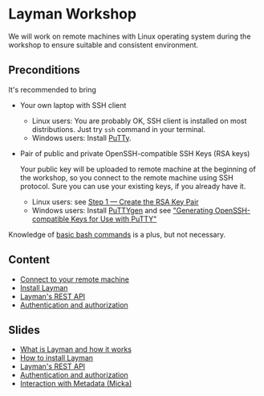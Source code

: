 # Layman Workshop

We will work on remote machines with Linux operating system during the workshop to ensure suitable and consistent environment.

## Preconditions
It's recommended to bring
- Your own laptop with SSH client
   - Linux users: You are probably OK, SSH client is installed on most distributions. Just try `ssh` command in your terminal.
   - Windows users: Install [PuTTy](https://www.putty.org/).

- Pair of public and private OpenSSH-compatible SSH Keys (RSA keys)

   Your public key will be uploaded to remote machine at the beginning of the workshop, so you connect to the remote machine using SSH protocol. Sure you can use your existing keys, if you already have it.

   - Linux users: see [Step 1 — Create the RSA Key Pair](https://www.digitalocean.com/community/tutorials/how-to-set-up-ssh-keys-on-ubuntu-1804#step-1-—-create-the-rsa-key-pair)
   - Windows users: Install [PuTTYgen](https://www.putty.org/) and see ["Generating OpenSSH-compatible Keys for Use with PuTTY"](https://www.digitalocean.com/community/tutorials/how-to-create-ssh-keys-with-putty-to-connect-to-a-vps#generating-openssh-compatible-keys-for-use-with-putty)

Knowledge of [basic bash commands](http://cheatsheetworld.com/programming/unix-linux-cheat-sheet/) is a plus, but not necessary.

## Content
- [Connect to your remote machine](01-connect.md)
- [Install Layman](02-install.md)
- [Layman's REST API](03-rest-api.md)
- [Authentication and authorization](04-security.md)

## Slides
- [What is Layman and how it works](https://jirik.github.io/layman-workshop/01-overview.html)
- [How to install Layman](https://jirik.github.io/layman-workshop/02-install.html)
- [Layman's REST API](https://jirik.github.io/layman-workshop/03-rest.html)
- [Authentication and authorization](https://jirik.github.io/layman-workshop/04-security.html)
- [Interaction with Metadata (Micka)]()

